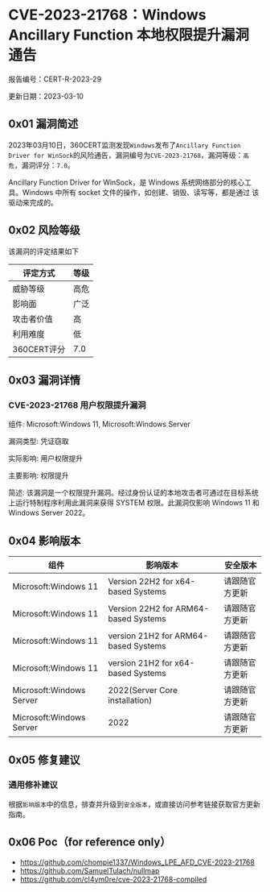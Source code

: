 # CVE-2023-21768：Windows Ancillary Function 本地权限提升漏洞通告

报告编号：CERT-R-2023-29

更新日期：2023-03-10

## 0x01  漏洞简述

2023年03月10日，360CERT监测发现`Windows`发布了`Ancillary Function Driver for WinSock`的风险通告，漏洞编号为`CVE-2023-21768`，漏洞等级：`高危`，漏洞评分：`7.0`。

Ancillary Function Driver for WinSock，是 Windows 系统网络部分的核心工具。Windows 中所有 socket 文件的操作，如创建、销毁、读写等，都是通过 该驱动来完成的。

## 0x02  风险等级

该漏洞的评定结果如下

| 评定方式    | 等级 |
| ----------- | ---- |
| 威胁等级    | 高危 |
| 影响面      | 广泛 |
| 攻击者价值  | 高   |
| 利用难度    | 低   |
| 360CERT评分 | 7.0  |

## 0x03  漏洞详情

### CVE-2023-21768 用户权限提升漏洞

组件: Microsoft:Windows 11, Microsoft:Windows Server

漏洞类型: 凭证窃取

实际影响: 用户权限提升

主要影响: 权限提升

简述: 该漏洞是一个权限提升漏洞。经过身份认证的本地攻击者可通过在目标系统上运行特制程序利用此漏洞来获得 SYSTEM 权限。此漏洞仅影响 Windows 11 和 Windows Server 2022。

## 0x04  影响版本

| 组件                     | 影响版本                             | 安全版本       |
| ------------------------ | ------------------------------------ | -------------- |
| Microsoft:Windows 11     | Version 22H2 for x64-based Systems   | 请跟随官方更新 |
| Microsoft:Windows 11     | Version 22H2 for ARM64-based Systems | 请跟随官方更新 |
| Microsoft:Windows 11     | version 21H2 for ARM64-based Systems | 请跟随官方更新 |
| Microsoft:Windows 11     | version 21H2 for x64-based Systems   | 请跟随官方更新 |
| Microsoft:Windows Server | 2022(Server Core installation)       | 请跟随官方更新 |
| Microsoft:Windows Server | 2022                                 | 请跟随官方更新 |

## 0x05  修复建议

### 通用修补建议

根据`影响版本`中的信息，排查并升级到`安全版本`，或直接访问参考链接获取官方更新指南。

## 0x06 Poc（for reference only）

- https://github.com/chompie1337/Windows_LPE_AFD_CVE-2023-21768
- https://github.com/SamuelTulach/nullmap
- https://github.com/cl4ym0re/cve-2023-21768-compiled